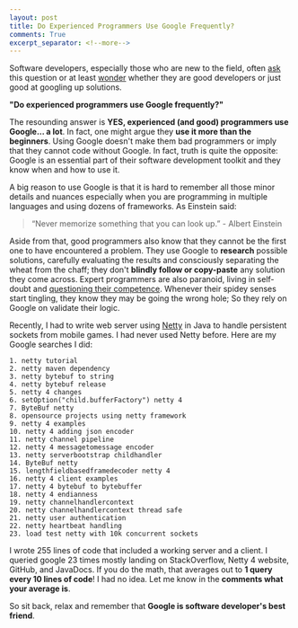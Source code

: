 ```yaml
---
layout: post
title: Do Experienced Programmers Use Google Frequently?
comments: True
excerpt_separator: <!--more-->
---
```



Software developers, especially those who are new to the field, often [ask](http://two-wrongs.com/how-much-does-an-experienced-programmer-use-google) this question or at least [wonder](http://www.hanselman.com/blog/AmIReallyADeveloperOrJustAGoodGoogler.aspx) whether they are good developers or just good at googling up solutions. 

**"Do experienced programmers use Google frequently?"** 

The resounding answer is **YES, experienced (and good) programmers use Google... a lot**. In fact, one might argue they **use it more than the beginners**. Using Google doesn't make them bad programmers or imply that they cannot code without Google. In fact, truth is quite the opposite: Google is an essential part of their software development toolkit and they know when and how to use it.

<!--more-->

A big reason to use Google is that it is hard to remember all those minor details and nuances especially when you are programming in multiple languages and using dozens of frameworks. As Einstein said:

> “Never memorize something that you can look up.” - Albert Einstein

Aside from that, good programmers also know that they cannot be the first one to have encountered a problem. They use Google to **research** possible solutions, carefully evaluating the results and consciously separating the wheat from the chaff; they don't **blindly follow or copy-paste** any solution they come across. Expert programmers are also paranoid, living in self-doubt and [questioning their competence](http://blog.valbonne-consulting.com/2014/08/16/the-imposter-syndrome-in-software-development/). Whenever their spidey senses start tingling, they know they may be going the wrong hole; So they rely on Google on validate their logic.

Recently, I had to write web server using [Netty](http://netty.io/) in Java to handle persistent sockets from mobile games. I had never used Netty before. Here are my Google searches I did:

```
1. netty tutorial
2. netty maven dependency
3. netty bytebuf to string
4. netty bytebuf release
5. netty 4 changes
6. setOption("child.bufferFactory") netty 4  
7. ByteBuf netty
8. opensource projects using netty framework  
9. netty 4 examples
10. netty 4 adding json encoder
11. netty channel pipeline
12. netty 4 messagetomessage encoder
13. netty serverbootstrap childhandler
14. ByteBuf netty
15. lengthfieldbasedframedecoder netty 4
16. netty 4 client examples
17. netty 4 bytebuf to bytebuffer
18. netty 4 endianness
19. netty channelhandlercontext
20. netty channelhandlercontext thread safe
21. netty user authentication
22. netty heartbeat handling
23. load test netty with 10k concurrent sockets
```

I wrote 255 lines of code that included a working server and a client. I queried google 23 times mostly landing on StackOverflow, Netty 4 website, GitHub, and JavaDocs. If you do the math, that averages out to **1 query every 10 lines of code**! I had no idea. Let me know in the **comments what your average is**.

So sit back, relax and remember that **Google is software developer's best friend**. 
